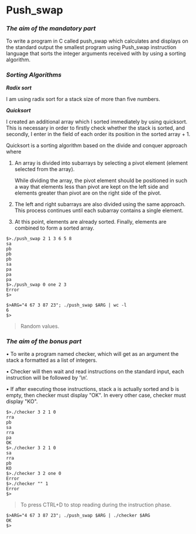 # Push_swap
### ***The aim of the mandatory part***
To write a program in C called push_swap which calculates and displays on the standard output the smallest program using Push_swap instruction language that sorts the integer arguments received with by using  a sorting algorithm.
### ***Sorting Algorithms***

***Radix sort***

I am using radix sort for a stack size of more than five numbers.

***Quicksort***

I created an additional array which I sorted immediately by using quicksort. This is necessary in order to firstly check whether the stack is sorted, and secondly, I enter in the field of each order its position in the sorted array + 1.

Quicksort is a sorting algorithm based on the divide and conquer approach where

1. An array is divided into subarrays by selecting a pivot element (element selected from the array).

   While dividing the array, the pivot element should be positioned in such a way that elements less than pivot are kept on the left side and elements greater than pivot are on the right side of the pivot.

2. The left and right subarrays are also divided using the same approach. This process continues until each subarray contains a single element.

3. At this point, elements are already sorted. Finally, elements are combined to form a sorted array.
```
$>./push_swap 2 1 3 6 5 8
sa
pb
pb
pb
sa
pa
pa
pa
$>./push_swap 0 one 2 3
Error
$>
```
```
$>ARG="4 67 3 87 23"; ./push_swap $ARG | wc -l
6
$>
```
>Random values.
### ***The aim of the bonus part***
• To write a program named checker, which will get as an argument the stack a formatted as a list of integers.

• Checker will then wait and read instructions on the standard input, each instruction will be followed by ’\n’.

• If after executing those instructions, stack a is actually sorted and b is empty, then checker must display "OK". In every other case, checker must display "KO".
```
$>./checker 3 2 1 0
rra
pb
sa
rra
pa
OK
$>./checker 3 2 1 0
sa
rra
pb
KO
$>./checker 3 2 one 0
Error
$>./checker "" 1
Error
$>
```
>To press CTRL+D to stop reading during the instruction phase.
```
$>ARG="4 67 3 87 23"; ./push_swap $ARG | ./checker $ARG
OK
$>
```
